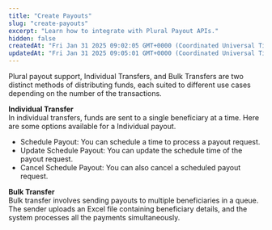 ```yaml
---
title: "Create Payouts"
slug: "create-payouts"
excerpt: "Learn how to integrate with Plural Payout APIs."
hidden: false
createdAt: "Fri Jan 31 2025 09:02:05 GMT+0000 (Coordinated Universal Time)"
updatedAt: "Fri Jan 31 2025 09:05:01 GMT+0000 (Coordinated Universal Time)"
---
```

Plural payout support, Individual Transfers, and Bulk Transfers are two distinct methods of distributing funds, each suited to different use cases depending on the number of the transactions.

**Individual Transfer**  
In individual transfers, funds are sent to a single beneficiary at a time. Here are some options available for a Individual payout.

- Schedule Payout: You can schedule a time to process a payout request.
- Update Schedule Payout: You can update the schedule time of the payout request.
- Cancel Schedule Payout: You can also cancel a scheduled payout request.

**Bulk Transfer**  
Bulk transfer involves sending payouts to multiple beneficiaries in a queue. The sender uploads an Excel file containing beneficiary details, and the system processes all the payments simultaneously.
